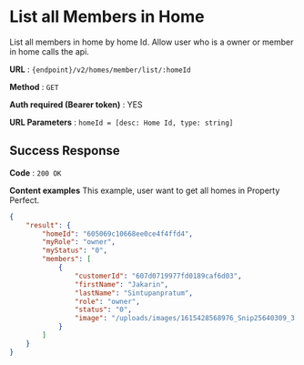 # List all Members in Home

List all members in home by home Id. Allow user who is a owner or member in home calls the api.

**URL** : `{endpoint}/v2/homes/member/list/:homeId`

**Method** : `GET`

**Auth required (Bearer token)** : YES

**URL Parameters** : `homeId = [desc: Home Id, type: string]`


## Success Response

**Code** : `200 OK`

**Content examples**
This example, user want to get all homes in Property Perfect.

```json
{
    "result": {
        "homeId": "605069c10668ee0ce4f4ffd4",
        "myRole": "owner",
        "myStatus": "0",
        "members": [
            {
                "customerId": "607d0719977fd0189caf6d03",
                "firstName": "Jakarin",
                "lastName": "Sintupanpratum",
                "role": "owner",
                "status": "0",
                "image": "/uploads/images/1615428568976_Snip25640309_3.png"
            }
        ]
    }
}
```
